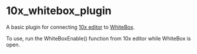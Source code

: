 # 10x_whitebox_plugin
A basic plugin for connecting [10x editor](https://10xeditor.com/) to [WhiteBox](https://whitebox.systems/).

To use, run the WhiteBoxEnable() function from 10x editor while WhiteBox is open.
